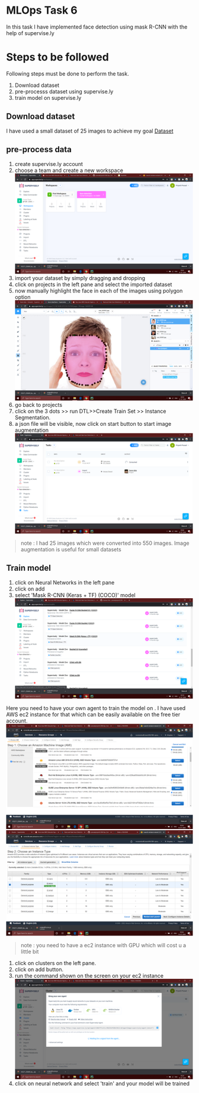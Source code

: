 ﻿# MLOps Task 6

In this task I have implemented face detection using mask R-CNN with the help of supervise.ly

# Steps to be followed

Following steps must be done to perform the task.

 1. Download dataset
 2. pre-processs dataset using supervise.ly
 3. train model on supervise.ly

## Download dataset

I have used a small dataset of 25 images to achieve my goal
[Dataset](https://github.com/prasadpriyesh1/MLOps_Task_6/tree/master/faces)
## pre-process data

 1. create supervise.ly account
 2. choose a team and create a new workspace![face detection workspace](https://github.com/prasadpriyesh1/MLOps_Task_6/blob/master/Screenshot%20%2888%29.png)
 3. import your dataset by simply dragging and dropping
 4. click on projects in the left pane and select the imported dataset
 5. now manually highlight the face in each of the images using polygon option![highlighting face](https://github.com/prasadpriyesh1/MLOps_Task_6/blob/master/Screenshot%20%2879%29.png)
 6. go back to projects
 7. click on the 3 dots >> run DTL>>Create Train Set >> Instance Segmentation.
 8. a json file will be visible, now click on start button to start image augmentation![tasks](https://github.com/prasadpriyesh1/MLOps_Task_6/blob/master/Screenshot%20%2880%29.png)
 

> note : I had 25 images which were converted into 550 images. Image augmentation is useful for small datasets

## Train model

 1. click on Neural Networks in the left pane 
 2. click on add
 3. select 'Mask R-CNN (Keras + TF) (COCO)' model![models](https://github.com/prasadpriyesh1/MLOps_Task_6/blob/master/Screenshot%20%2881%29.png)

Here you need to have your own agent to train the model on . I have used AWS ec2 instance for that which can be easily available on the free tier account. ![ami available](https://github.com/prasadpriyesh1/MLOps_Task_6/blob/master/Screenshot%20%2886%29.png)
![select hardware](https://github.com/prasadpriyesh1/MLOps_Task_6/blob/master/Screenshot%20%2885%29.png)
> note : you need to have a ec2 instance with GPU which will cost u a little bit

 1. click on clusters on the left pane.
 2. click on add button.
 3. run the command shown on the screen on your ec2 instance![enter image description here](https://github.com/prasadpriyesh1/MLOps_Task_6/blob/master/Screenshot%20%2884%29.png)
 4. click on neural network and select 'train' and your model will be trained
 


